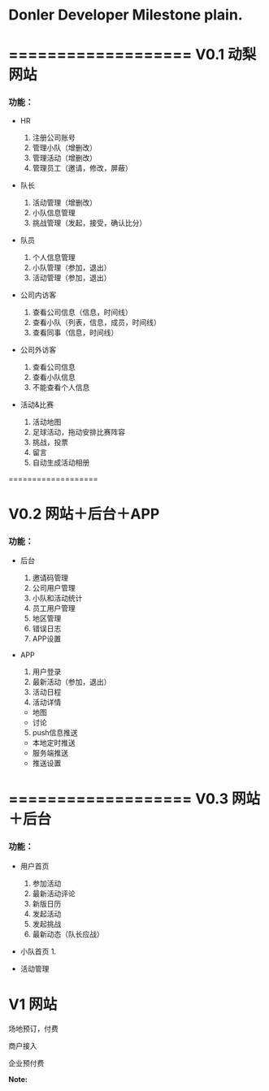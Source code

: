 # Donler Developer Milestone plain.


===================
V0.1 动梨网站
==========
### 功能：

- HR
  1. 注册公司账号
  2. 管理小队（增删改）
  3. 管理活动（增删改）
  4. 管理员工（邀请，修改，屏蔽）

- 队长
  1. 活动管理（增删改）  
  2. 小队信息管理
  3. 挑战管理（发起，接受，确认比分）

- 队员
  1. 个人信息管理
  2. 小队管理（参加，退出）
  3. 活动管理（参加，退出）  

- 公司内访客
  1. 查看公司信息（信息，时间线）
  2. 查看小队（列表，信息，成员，时间线）
  3. 查看同事（信息，时间线）
  
- 公司外访客
  1. 查看公司信息
  2. 查看小队信息
  3. 不能查看个人信息
  
- 活动&比赛
  1. 活动地图
  2. 足球活动，拖动安排比赛阵容
  3. 挑战，投票
  4. 留言
  5. 自动生成活动相册
  


===================


V0.2 网站＋后台＋APP
==========
### 功能：

- 后台
  1. 邀请码管理
  2. 公司用户管理
  3. 小队和活动统计
  4. 员工用户管理
  5. 地区管理
  6. 错误日志
  7. APP设置
  
- APP
  1. 用户登录
  2. 最新活动（参加，退出）
  3. 活动日程
  4. 活动详情
    * 地图
    * 讨论
  5. push信息推送
    * 本地定时推送
    * 服务端推送
    * 推送设置

===================
V0.3 网站＋后台
==========
### 功能：

- 用户首页
  1. 参加活动
  2. 最新活动评论
  3. 新版日历
  4. 发起活动
  5. 发起挑战
  6. 最新动态（队长应战）
- 小队首页
  1. 
  
- 活动管理



V1 网站
==========

场地预订，付费

商户接入

企业预付费







**Note:**


